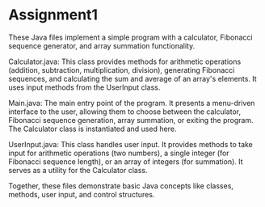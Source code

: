 # Assignment1

These Java files implement a simple program with a calculator, Fibonacci sequence generator, and array summation functionality.

Calculator.java:
This class provides methods for arithmetic operations (addition, subtraction, multiplication, division), generating Fibonacci sequences, and calculating the sum and average of an array's elements. It uses input methods from the UserInput class.

Main.java:
The main entry point of the program. It presents a menu-driven interface to the user, allowing them to choose between the calculator, Fibonacci sequence generation, array summation, or exiting the program. The Calculator class is instantiated and used here.

UserInput.java:
This class handles user input. It provides methods to take input for arithmetic operations (two numbers), a single integer (for Fibonacci sequence length), or an array of integers (for summation). It serves as a utility for the Calculator class.

Together, these files demonstrate basic Java concepts like classes, methods, user input, and control structures.
